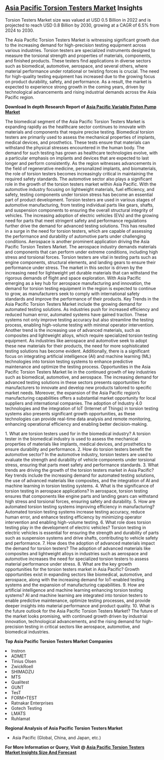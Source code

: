 <h2><a href="https://www.verifiedmarketreports.com/download-sample/?rid=502197&amp;utm_source=Github-Feb&amp;utm_medium=225" target="_blank">Asia Pacific Torsion Testers Market</a> Insights</h2><p>Torsion Testers Market size was valued at USD 0.5 Billion in 2022 and is projected to reach USD 0.8 Billion by 2030, growing at a CAGR of 6.5% from 2024 to 2030.</p><p><p>The Asia Pacific Torsion Testers Market is witnessing significant growth due to the increasing demand for high-precision testing equipment across various industries. Torsion testers are specialized instruments designed to measure the torsional strength and properties of materials, components, and finished products. These testers find applications in diverse sectors such as biomedical, automotive, aerospace, and several others, where material performance under rotational or twisting forces is crucial. The need for high-quality testing equipment has increased due to the growing focus on product durability, safety, and performance. As a result, the market is expected to experience strong growth in the coming years, driven by technological advancements and rising industrial demands across the Asia Pacific region. <p><strong>Download In depth Research Report of <a href="https://www.verifiedmarketreports.com/download-sample/?rid=236118&amp;utm_source=Pulse-Dec&amp;utm_medium=225" target="_blank">Asia Pacific Variable Piston Pump Market</a></strong></p> The biomedical segment of the Asia Pacific Torsion Testers Market is expanding rapidly as the healthcare sector continues to innovate with materials and components that require precise testing. Biomedical torsion testers are primarily used to assess the mechanical properties of implants, medical devices, and prosthetics. These tests ensure that materials can withstand the physical stresses encountered in the human body. The demand for such testing has grown as healthcare technologies evolve, with a particular emphasis on implants and devices that are expected to last longer and perform consistently. As the region witnesses advancements in the field of regenerative medicine, personalized implants, and biomaterials, the role of torsion testers becomes increasingly critical in maintaining the required safety standards. The automotive sector also plays a significant role in the growth of the torsion testers market within Asia Pacific. With the automotive industry focusing on lightweight materials, fuel efficiency, and safety, testing components under torsion stress has become an essential part of product development. Torsion testers are used in various stages of automotive manufacturing, from testing individual parts like gears, shafts, and suspension components to ensuring the overall structural integrity of vehicles. The increasing adoption of electric vehicles (EVs) and the growing need for parts that meet stringent safety and performance regulations further drive the demand for advanced testing solutions. This has resulted in a surge in the need for torsion testers, which are capable of assessing the performance and durability of automotive parts under challenging conditions. Aerospace is another prominent application driving the Asia Pacific Torsion Testers Market. The aerospace industry demands materials and components that can perform under extreme conditions, including high stress and torsional forces. Torsion testers are vital in testing parts such as engine components, structural elements, and landing gears to ensure their performance under stress. The market in this sector is driven by the increasing need for lightweight yet durable materials that can withstand the rigorous demands of flight and space exploration. With Asia Pacific emerging as a key hub for aerospace manufacturing and innovation, the demand for torsion testing equipment in the region is expected to continue to grow, as manufacturers seek to comply with international safety standards and improve the performance of their products. Key Trends in the Asia Pacific Torsion Testers Market include the growing demand for automated testing solutions. As industries push for increased efficiency and reduced human error, automated systems have gained traction. These systems not only improve testing accuracy but also streamline the testing process, enabling high-volume testing with minimal operator intervention. Another trend is the increasing use of advanced materials, such as composites and lightweight alloys, which require specialized torsion testing equipment. As industries like aerospace and automotive seek to adopt these new materials for their products, the need for more sophisticated testing solutions has become evident. Additionally, there is a significant focus on integrating artificial intelligence (AI) and machine learning (ML) technologies into torsion testing systems to enhance predictive maintenance and optimize the testing process. Opportunities in the Asia Pacific Torsion Testers Market lie in the continued growth of key industries such as biomedical, automotive, and aerospace. The increasing demand for advanced testing solutions in these sectors presents opportunities for manufacturers to innovate and develop new products tailored to specific market needs. Moreover, the expansion of the Asia Pacific region’s manufacturing capabilities offers a substantial market opportunity for local suppliers and international companies. The adoption of Industry 4.0 technologies and the integration of IoT (Internet of Things) in torsion testing systems also presents significant growth opportunities, as these technologies can provide real-time data analysis and remote monitoring, enhancing operational efficiency and enabling better decision-making. <p>1. What are torsion testers used for in the biomedical industry? A torsion tester in the biomedical industry is used to assess the mechanical properties of materials like implants, medical devices, and prosthetics to ensure durability and performance. 2. How do torsion testers benefit the automotive sector? In the automotive industry, torsion testers are used to evaluate the strength and durability of vehicle components under torsional stress, ensuring that parts meet safety and performance standards. 3. What trends are driving the growth of the torsion testers market in Asia Pacific? Key trends include the increasing demand for automated testing solutions, the use of advanced materials like composites, and the integration of AI and machine learning in torsion testing systems. 4. What is the significance of torsion testing in aerospace applications? In aerospace, torsion testing ensures that components like engine parts and landing gears can withstand high stress and torsional forces, ensuring safety and durability. 5. How are automated torsion testing systems improving efficiency in manufacturing? Automated torsion testing systems increase testing accuracy, reduce human error, and enhance testing efficiency by minimizing operator intervention and enabling high-volume testing. 6. What role does torsion testing play in the development of electric vehicles? Torsion testing in electric vehicles is essential for ensuring the strength and durability of parts such as suspension systems and drive shafts, contributing to vehicle safety and performance. 7. How does the adoption of advanced materials impact the demand for torsion testers? The adoption of advanced materials like composites and lightweight alloys in industries such as aerospace and automotive increases the need for specialized torsion testers to assess material performance under stress. 8. What are the key growth opportunities for the torsion testers market in Asia Pacific? Growth opportunities exist in expanding sectors like biomedical, automotive, and aerospace, along with the increasing demand for IoT-enabled testing systems and the expansion of manufacturing capabilities. 9. How are artificial intelligence and machine learning enhancing torsion testing systems? AI and machine learning are integrated into torsion testers to enable predictive maintenance, optimize testing processes, and provide deeper insights into material performance and product quality. 10. What is the future outlook for the Asia Pacific Torsion Testers Market? The future of the market looks promising, with continued growth driven by industrial innovation, technological advancements, and the rising demand for high-precision testing in critical sectors like aerospace, automotive, and biomedical industries.</p> </p><p><strong>Top Asia Pacific Torsion Testers Market Companies</strong></p><div data-test-id=""><p><li>Instron</li><li> ADMET</li><li> Tinius Olsen</li><li> ZwickRoell</li><li> SHIMADZU</li><li> MTS</li><li> Qualitest</li><li> GUNT</li><li> TesT</li><li> FORM+TEST</li><li> Ratnakar Enterprises</li><li> Gotech Testing</li><li> LMATS</li><li> Ruhlamat</li></p><div><strong>Regional Analysis of&nbsp;Asia Pacific Torsion Testers Market</strong></div><ul><li dir="ltr"><p dir="ltr">Asia Pacific (Global, China, and Japan, etc.)</p></li></ul><p><strong>For More Information or Query, Visit @&nbsp;</strong><strong><a href="https://www.verifiedmarketreports.com/product/torsion-testers-market-size-and-forecast/?utm_source=Github-Feb&amp;utm_medium=225" target="_blank">Asia Pacific Torsion Testers Market Insights Size And Forecast</a></strong></p></div><h2>&nbsp;</h2><div data-test-id="">&nbsp;</div>
